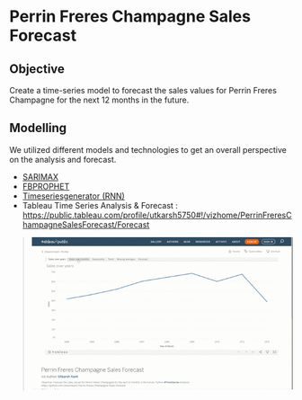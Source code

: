 # Perrin Freres Champagne Sales Forecast

## Objective
Create a time-series model to forecast the sales values for Perrin Freres Champagne for the next 12 months in the future.

## Modelling
We utilized different models and technologies to get an overall perspective on the analysis and forecast.
- [SARIMAX](https://github.com/utkarshkant/Perrin-Freres-Champagne-Sales-Forecast/blob/master/Perrin%20Freres%20Monthly%20Champagne%20Sales%20Forecast_SARIMA.ipynb)
- [FBPROPHET](https://github.com/utkarshkant/Perrin-Freres-Champagne-Sales-Forecast/blob/master/Perrin%20Freres%20Monthly%20Champagne%20Sales%20Forecast_FBPROPHET.ipynb)
- [Timeseriesgenerator (RNN)](https://github.com/utkarshkant/Perrin-Freres-Champagne-Sales-Forecast/blob/master/Perrin%20Freres%20Monthly%20Champagne%20Sales%20Forecast_RNN.ipynb)
- Tableau Time Series Analysis & Forecast : https://public.tableau.com/profile/utkarsh5750#!/vizhome/PerrinFreresChampagneSalesForecast/Forecast

> <img src="https://github.com/utkarshkant/Perrin-Freres-Champagne-Sales-Forecast/blob/master/Perrin%20Freres%20Champagne%20Sales%20Forecast%20-%20Utkarsh%20Kant%20_%20Tableau%20Public.gif">
